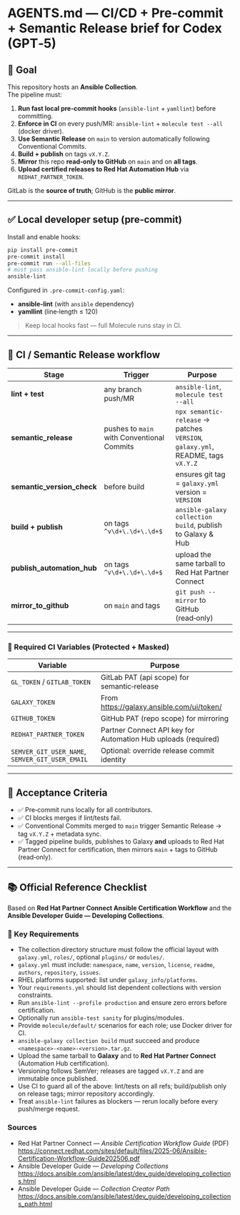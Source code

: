 # AGENTS.md — CI/CD + Pre‑commit + Semantic Release brief for Codex (GPT‑5)

## 🎯 Goal
This repository hosts an **Ansible Collection**.  
The pipeline must:
1. **Run fast local pre‑commit hooks** (`ansible-lint` + `yamllint`) before committing.  
2. **Enforce in CI** on every push/MR: `ansible-lint` + `molecule test --all` (docker driver).  
3. **Use Semantic Release** on `main` to version automatically following Conventional Commits.  
4. **Build + publish** on tags `vX.Y.Z`.  
5. **Mirror** this repo **read‑only to GitHub** on `main` and on **all tags**.  
6. **Upload certified releases to Red Hat Automation Hub** via `REDHAT_PARTNER_TOKEN`.

GitLab is the **source of truth**; GitHub is the **public mirror**.

---

## ✅ Local developer setup (pre‑commit)
Install and enable hooks:
```bash
pip install pre-commit
pre-commit install
pre-commit run --all-files
# must pass ansible-lint locally before pushing
ansible-lint
```
Configured in `.pre-commit-config.yaml`:
- **ansible-lint** (with `ansible` dependency)  
- **yamllint** (line‑length ≤ 120)

> Keep local hooks fast — full Molecule runs stay in CI.

---

## 🔧 CI / Semantic Release workflow

| Stage | Trigger | Purpose |
|-------|---------|---------|
| **lint + test** | any branch push/MR | `ansible-lint`, `molecule test --all` |
| **semantic_release** | pushes to `main` with Conventional Commits | `npx semantic-release` → patches `VERSION`, `galaxy.yml`, README, tags `vX.Y.Z` |
| **semantic_version_check** | before build | ensures git tag = `galaxy.yml` version = `VERSION` |
| **build + publish** | on tags `^v\d+\.\d+\.\d+$` | `ansible-galaxy collection build`, publish to Galaxy & Hub |
| **publish_automation_hub** | on tags `^v\d+\.\d+\.\d+$` | upload the same tarball to Red Hat Partner Connect |
| **mirror_to_github** | on `main` and tags | `git push --mirror` to GitHub (read‑only) |

---

### 🔐 Required CI Variables (Protected + Masked)
| Variable | Purpose |
|----------|---------|
| `GL_TOKEN` / `GITLAB_TOKEN` | GitLab PAT (api scope) for semantic‑release |
| `GALAXY_TOKEN` | From https://galaxy.ansible.com/ui/token/ |
| `GITHUB_TOKEN` | GitHub PAT (repo scope) for mirroring |
| `REDHAT_PARTNER_TOKEN` | Partner Connect API key for Automation Hub uploads (required) |
| `SEMVER_GIT_USER_NAME`, `SEMVER_GIT_USER_EMAIL` | Optional: override release commit identity |

---

## 🧪 Acceptance Criteria
- ✅ Pre‑commit runs locally for all contributors.  
- ✅ CI blocks merges if lint/tests fail.  
- ✅ Conventional Commits merged to `main` trigger Semantic Release → tag `vX.Y.Z` + metadata sync.  
- ✅ Tagged pipeline builds, publishes to Galaxy **and** uploads to Red Hat Partner Connect for certification, then mirrors `main` + tags to GitHub (read‑only).

---

## 📚 Official Reference Checklist
Based on **Red Hat Partner Connect Ansible Certification Workflow** and the **Ansible Developer Guide — Developing Collections**.

### 🔎 Key Requirements
- The collection directory structure must follow the official layout with `galaxy.yml`, `roles/`, optional `plugins/` or `modules/`.  
- `galaxy.yml` must include: `namespace`, `name`, `version`, `license`, `readme`, `authors`, `repository`, `issues`.  
- RHEL platforms supported: list under `galaxy_info/platforms`.  
- Your `requirements.yml` should list dependent collections with version constraints.  
- Run `ansible-lint --profile production` and ensure zero errors before certification.  
- Optionally run `ansible-test sanity` for plugins/modules.  
- Provide `molecule/default/` scenarios for each role; use Docker driver for CI.  
- `ansible-galaxy collection build` must succeed and produce `<namespace>-<name>-<version>.tar.gz`.  
- Upload the same tarball to **Galaxy** and to **Red Hat Partner Connect** (Automation Hub certification).  
- Versioning follows SemVer; releases are tagged `vX.Y.Z` and are immutable once published.  
- Use CI to guard all of the above: lint/tests on all refs; build/publish only on release tags; mirror repository accordingly.
- Treat `ansible-lint` failures as blockers — rerun locally before every push/merge request.

### Sources
- Red Hat Partner Connect — *Ansible Certification Workflow Guide* (PDF)  
  https://connect.redhat.com/sites/default/files/2025-06/Ansible-Certification-Workflow-Guide202506.pdf
- Ansible Developer Guide — *Developing Collections*  
  https://docs.ansible.com/ansible/latest/dev_guide/developing_collections.html
- Ansible Developer Guide — *Collection Creator Path*  
  https://docs.ansible.com/ansible/latest/dev_guide/developing_collections_path.html
